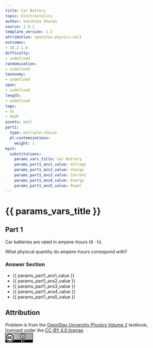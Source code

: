 ```yaml
---
title: Car Battery
topic: Electrostatics
author: Vanshika Sharma
source: 2.9.2
template_version: 1.2
attribution: openstax-physics-vol2
outcomes:
- 18.2.1.0
difficulty:
- undefined
randomization:
- undefined
taxonomy:
- undefined
span:
- undefined
length:
- undefined
tags:
- VS
- OSUP
assets: null
part1:
  type: multiple-choice
  pl-customizations:
    weight: 1
myst:
  substitutions:
    params_vars_title: Car Battery
    params_part1_ans1_value: Voltage
    params_part1_ans2_value: Charge
    params_part1_ans3_value: Current
    params_part1_ans4_value: Energy
    params_part1_ans5_value: Power
---
```

# {{ params_vars_title }}

## Part 1

Car batteries are rated in ampere-hours ($\textrm{A}\cdot\textrm{h}$).

What physical quantity do ampere-hours correspond with?

### Answer Section

- {{ params_part1_ans1_value }}
- {{ params_part1_ans2_value }}
- {{ params_part1_ans3_value }}
- {{ params_part1_ans4_value }}
- {{ params_part1_ans5_value }}

## Attribution

Problem is from the [OpenStax University Physics Volume 2](https://openstax.org/details/books/university-physics-volume-2) textbook, licensed under the [CC-BY 4.0 license](https://creativecommons.org/licenses/by/4.0/).<br>![Image representing the Creative Commons 4.0 BY license.](https://raw.githubusercontent.com/firasm/bits/master/by.png)